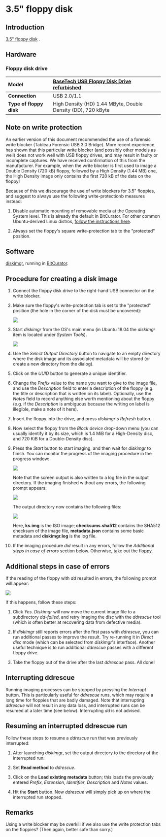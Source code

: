 # 3.5" floppy disk

## Introduction

[3.5" floppy disk](https://en.wikipedia.org/wiki/Floppy_disk#%E2%80%8B3_1%E2%81%842-inch_floppy_disk) .

## Hardware

### Floppy disk drive

|**Model**|[BaseTech USB Floppy Disk Drive refurbished](https://web.archive.org/web/20181008141513/http://www.produktinfo.conrad.com/datenblaetter/1100000-1199999/001170561-an-01-ml-BASETECH_FLOPPY_LAUFWERK_USB_de_en_fr_nl.pdf)|
|:--|:--|
|**Connection**|USB 2.0/1.1|
|**Type of floppy disk**|High Density (HD) 1.44 MByte, Double Density (DD), 720 kByte|

<!--
### Write blocker

|**Model**|[Tableau Forensic USB 3.0 Bridge](https://www.guidancesoftware.com/tableau/hardware/t8u)|
|:--|:--|
|**Connectors: Host (Left) Side**|USB 3.0 Standard-B connector|
|**Connectors: Device (Right) Side**|USB 3.0 Standard-A connector|

## Connecting the write blocker

1. Hook up the write blocker to the workstation using the blue USB cable (use the left-hand port on the write blocker).

2. Connect the write blocker' s power supply to the DC In (at top) and make sure the power cord is plugged into to a power socket.
-->

## Note on write protection

An earlier version of this document recommended the use of a forensic write blocker (Tableau Forensic USB 3.0 Bridge). More recent experience has shown that this particular write blocker (and possibly other models as well) does not work well with USB floppy drives, and may result in faulty or incomplete captures. We have received confirmation of this from the manufacturer. For example, when the write blocker is first used to image a  Double Density (720 kB) floppy, followed by a High Density (1.44 MB) one, the High Density image only contains the first 720 kB of the data on the floppy!

Because of this we discourage the use of write blockers for 3.5" floppies, and suggest to always use the following write-protectionb measures instead:

1. Disable automatic mounting of removable media at the Operating System level. This is already the default in BitCurator. For other common Ubuntu-derived Linux distros, [follow the instructions here](./disable-automount.md).

2. Always set the floppy's square write-protection tab to the "protected" position.

## Software

[diskimgr](https://github.com/KBNLresearch/diskimgr), running in [BitCurator](https://bitcurator.net/).

## Procedure for creating a disk image

1. Connect the floppy disk drive to the right-hand USB connector on the write blocker.

2. Make sure the floppy's write-protection tab is set to the "protected" position (the hole in the corner of the disk must be uncovered):

    ![](./img/write-protection.png)

3. Start *diskimgr* from the OS's main menu (in Ubuntu 18.04 the *diskimgr* item is located under *System Tools*).

    ![](./img/diskimgr-1.png)

4. Use the *Select Output Directory* button to navigate to an empty directory where the disk image and its associated metadata will be stored (or create a new directory from the dialog).

5. Click on the *UUID* button to generate a unique identifier.

6. Change the *Prefix* value to the name you want to give to the image file, and use the *Description* field to enter a description of the floppy (e.g. the title or description that is written on its label). Optionally, use the *Notes* field to record anything else worth mentioning about the floppy (e.g. if the *Description* is ambiguous because the writing on label is illegible, make a note of it here).

7. Insert the floppy into the drive, and press *diskimgr*'s *Refresh* button.

8. Now select the floppy from the *Block device* drop-down menu (you can usually identify it by its size, which is 1.4 MiB for a High-Density disc, and 720 KiB for a Double-Density disc).

9. Press the *Start* button to start imaging, and then wait for *diskimgr* to finish. You can monitor the progress of the imaging procedure in the progress window:

    ![](./img/diskimgr-2.png)

    Note that the screen output is also written to a log file in the output directory. If the imaging finished without any errors, the following prompt appears:

    ![](./img/diskimgr-success.png)

    The output directory now contains the following files:

    ![](./img/diskimgr-files.png)

    Here, **ks.img** is the ISO image; **checksums.sha512** contains the SHA512 checksum of the image file, **metadata.json** contains some basic metadata and **diskimgr.log** is the log file.

10. If the imaging procedure *did* result in any errors, follow the *Additional steps in case of errors* section below. Otherwise, take out the floppy.


## Additional steps in case of errors

If the reading of the floppy with *dd* resulted in errors, the following prompt will appear:

![](./img/error-dd.png)

If this happens, follow these steps:

1. Click *Yes*. *Diskimgr* will now move the current image file to a subdirectory *dd-failed*, and retry imaging the disc with the *ddrescue* tool (which is often better at recovering data from defective media).

2. If *diskimgr* still reports errors after the first pass with *ddrescue*, you can run additional passes to improve the result. Try re-running it in *Direct disc* mode (which can be selected from *diskimgr*'s interface). Another useful technique is to run additional *ddrescue* passes with a different floppy drive.

<!--TODO elaborate a bit on this, add screenshots-->

3. Take the floppy out of the drive after the last *ddrescue* pass. All done!

## Interrupting ddrescue

Running imaging processes can be stopped by pressing the *Interrupt* button. This is particularly useful for *ddrescue* runs, which may require a long time for floppies that are badly damaged. Note that interrupting *ddrescue* will not result in any data loss, and interrupted runs can be resumed at a later time (see below). Interrupting *dd* is not advised.

## Resuming an interrupted ddrescue run

Follow these steps to resume a *ddrescue* run that was previously interrupted:

1. After launching *diskimgr*, set the output directory to the directory of the interrupted run.

2. Set **Read method** to *ddrescue*.

3. Click on the **Load existing metadata** button; this loads the previously entered *Prefix*, *Extension*, *Identifier*, *Description* and *Notes* values.

4. Hit the **Start** button. Now *ddrescue* will simply pick up on where the interrupted run stopped.

## Remarks

<!-- 1. If we first eject the floppy device from the file manager, any newly inserted floppies are not mounted (switching the write blocker off and on fixes this) -->

Using a write blocker may be overkill if we also use the write protection tabs on the floppies? (Then again, better safe than sorry.)
